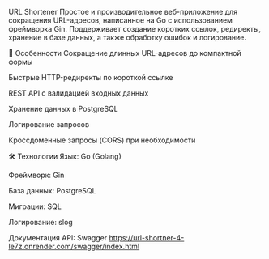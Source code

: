 URL Shortener
Простое и производительное веб-приложение для сокращения URL-адресов, написанное на Go с использованием фреймворка Gin. Поддерживает создание коротких ссылок, редиректы, хранение в базе данных, а также обработку ошибок и логирование.

🚀 Особенности
Сокращение длинных URL-адресов до компактной формы

Быстрые HTTP-редиректы по короткой ссылке

REST API с валидацией входных данных

Хранение данных в PostgreSQL

Логирование запросов

Кроссдоменные запросы (CORS) при необходимости

🛠️ Технологии
Язык: Go (Golang)

Фреймворк: Gin

База данных: PostgreSQL

Миграции: SQL

Логирование: slog

Документация API: Swagger https://url-shortner-4-le7z.onrender.com/swagger/index.html
